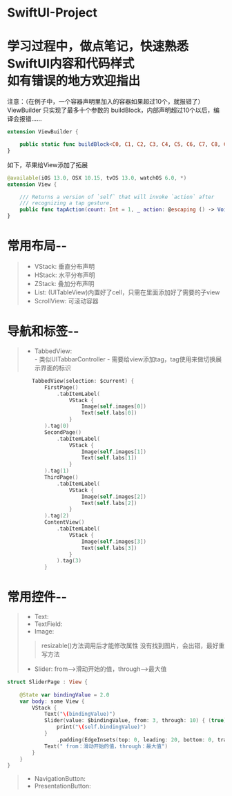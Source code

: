 # SwiftUI-Project
学习过程中，做点笔记，快速熟悉SwiftUI内容和代码样式       
如有错误的地方欢迎指出
==================

注意：（在例子中，一个容器声明里加入的容器如果超过10个，就报错了）ViewBuilder 只实现了最多十个参数的 buildBlock，内部声明超过10个以后，编译会报错……
```swift
extension ViewBuilder {

    public static func buildBlock<C0, C1, C2, C3, C4, C5, C6, C7, C8, C9>(_ c0: C0, _ c1: C1, _ c2: C2, _ c3: C3, _ c4: C4, _ c5: C5, _ c6: C6, _ c7: C7, _ c8: C8, _ c9: C9) -> TupleView<(C0, C1, C2, C3, C4, C5, C6, C7, C8, C9)> where C0 : View, C1 : View, C2 : View, C3 : View, C4 : View, C5 : View, C6 : View, C7 : View, C8 : View, C9 : View
}
```
如下，苹果给View添加了拓展
```swift
@available(iOS 13.0, OSX 10.15, tvOS 13.0, watchOS 6.0, *)
extension View {

    /// Returns a version of `self` that will invoke `action` after
    /// recognizing a tap gesture.
    public func tapAction(count: Int = 1, _ action: @escaping () -> Void) -> _AutoResultView<Self>
}

```

常用布局--  
=========
> * VStack:  垂直分布声明
> * HStack:  水平分布声明
> * ZStack:  叠加分布声明
> * List:    (UITableView)内置好了cell，只需在里面添加好了需要的子view
> * ScrollView: 可滚动容器

导航和标签--  
=========
> * TabbedView:  
    - 类似UITabbarController
    - 需要给view添加tag，tag使用来做切换展示界面的标识
```swift
        TabbedView(selection: $current) {
            FirstPage()
                .tabItemLabel(
                    VStack {
                        Image(self.images[0])
                        Text(self.labs[0])
                    }
            ).tag(0)
            SecondPage()
                .tabItemLabel(
                    VStack {
                        Image(self.images[1])
                        Text(self.labs[1])
                    }
            ).tag(1)
            ThirdPage()
                .tabItemLabel(
                    VStack {
                        Image(self.images[2])
                        Text(self.labs[2])
                    }
            ).tag(2)
            ContentView()
                .tabItemLabel(
                    VStack {
                        Image(self.images[3])
                        Text(self.labs[3])
                    }
                ).tag(3)
            }
```

常用控件--
=========
> * Text:  
> * TextField: 
> * Image:
> > resizable()方法调用后才能修改属性
> > 没有找到图片，会出错，最好重写方法
> * Slider: from-->滑动开始的值，through-->最大值
```swift
struct SliderPage : View {
    
    @State var bindingValue = 2.0
    var body: some View {
        VStack {
            Text("\(bindingValue)")
            Slider(value: $bindingValue, from: 3, through: 10) { (true) in
                print("\(self.bindingValue)")
            }
                .padding(EdgeInsets(top: 0, leading: 20, bottom: 0, trailing: 20))
            Text(" from：滑动开始的值，through：最大值")
        }
    }
}
```
> * NavigationButton:  
> * PresentationButton:  
    

